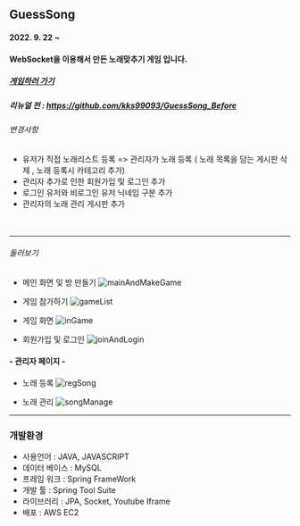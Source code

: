 ## GuessSong
#### 2022. 9. 22 ~ 
#### WebSocket을 이용해서 만든 노래맞추기 게임 입니다.
##### <a href="http://www.guesssong.site" target="_blank">게임하러 가기</a>
##### 리뉴얼 전 : https://github.com/kks99093/GuessSong_Before
###### 변경사항
- 유저가 직접 노래리스트 등록 => 관리자가 노래 등록
  ( 노래 목록을 담는 게시판 삭제 , 노래 등록시 카테고리 추가)
- 관리자 추가로 인한 회원가입 및 로그인 추가
- 로그인 유저와 비로그인 유저 닉네임 구분 추가
- 관리자의 노래 관리 게시판 추가
</br></br></br>
----------------------------------------------
###### 둘러보기 
+ 메인 화면 및 방 만들기
![mainAndMakeGame](https://github.com/kks99093/GuessSong_Renewal/assets/66832664/afa8e253-00c8-47de-9328-54d6cf19d985)

+ 게임 참가하기
![gameList](https://github.com/kks99093/GuessSong_Renewal/assets/66832664/56d11201-bad7-46ca-a111-075a6f7f60c3)

+ 게임 화면
![inGame](https://github.com/kks99093/GuessSong_Renewal/assets/66832664/7d5c63ac-7616-42bc-ba7f-583e72a018c6)

+ 회원가입 및 로그인
![joinAndLogin](https://github.com/kks99093/GuessSong_Renewal/assets/66832664/97718444-83f3-4487-9fc5-ba42f8cc33ca)


#### - 관리자 페이지 -

+ 노래 등록
![regSong](https://github.com/kks99093/GuessSong_Renewal/assets/66832664/39e0f6e4-73ca-4d3d-9c07-215c98eac707)

+ 노래 관리
![songManage](https://github.com/kks99093/GuessSong_Renewal/assets/66832664/24a5b750-8ba7-49af-9782-acca0ee86f5a)

-------------------------------------------------
### 개발환경
+ 사용언어 : JAVA, JAVASCRIPT
+ 데이터 베이스 : MySQL
+ 프레임 워크  : Spring FrameWork
+ 개발 툴 : Spring Tool Suite
+ 라이브러리 : JPA, Socket, Youtube Iframe
+ 배포 : AWS EC2

